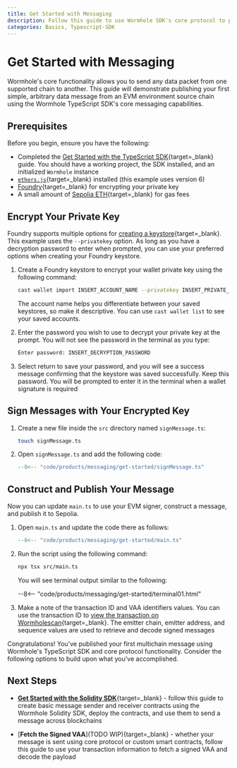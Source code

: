```yaml
---
title: Get Started with Messaging
description: Follow this guide to use Wormhole SDK's core protocol to publish a multichain message and return transaction information with VAA identifiers.
categories: Basics, Typescript-SDK
---
```


# Get Started with Messaging

Wormhole's core functionality allows you to send any data packet from one supported chain to another. This guide will demonstrate publishing your first simple, arbitrary data message from an EVM environment source chain using the Wormhole TypeScript SDK's core messaging capabilities. 

## Prerequisites

Before you begin, ensure you have the following:

- Completed the [Get Started with the TypeScript SDK](/docs/tools/typescript-sdk/get-started){target=\_blank} guide. You should have a working project, the SDK installed, and an initialized `Wormhole` instance
- [`ethers.js`](https://docs.ethers.org/v6/getting-started/){target=\_blank} installed (this example uses version 6)
- [Foundry](https://book.getfoundry.sh/getting-started/installation){target=\_blank} for encrypting your private key
- A small amount of [Sepolia ETH](https://sepolia-faucet.pk910.de/){target=\_blank} for gas fees

## Encrypt Your Private Key

Foundry supports multiple options for [creating a keystore](https://book.getfoundry.sh/reference/cast/cast-wallet-import){target=\_blank}. This example uses the `--privatekey` option. As long as you have a decryption password to enter when prompted, you can use your preferred options when creating your Foundry keystore.

1. Create a Foundry keystore to encrypt your wallet private key using the following command:

    ```bash
    cast wallet import INSERT_ACCOUNT_NAME --privatekey INSERT_PRIVATE_KEY
    ```

    The account name helps you differentiate between your saved keystores, so make it descriptive. You can use `cast wallet list` to see your saved accounts.


2. Enter the password you wish to use to decrypt your private key at the prompt. You will not see the password in the terminal as you type:

    ```bash
    Enter password: INSERT_DECRYPTION_PASSWORD
    ```

3. Select return to save your password, and you will see a success message confirming that the keystore was saved successfully. Keep this password. You will be prompted to enter it in the terminal when a wallet signature is required

## Sign Messages with Your Encrypted Key

1. Create a new file inside the `src` directory named `signMessage.ts`:

    ```bash
    touch signMessage.ts
    ```

2. Open `signMessage.ts` and add the following code:

    ```ts title="signMessage.ts"
    --8<-- "code/products/messaging/get-started/signMessage.ts"
    ```

## Construct and Publish Your Message

Now you can update `main.ts` to use your EVM signer, construct a message, and publish it to Sepolia. 

1. Open `main.ts` and update the code there as follows:

    ```ts title="main.ts"
    --8<-- "code/products/messaging/get-started/main.ts"
    ```

2. Run the script using the following command:

    ```bash
    npx tsx src/main.ts
    ```

    You will see terminal output similar to the following:

    --8<-- "code/products/messaging/get-started/terminal01.html"

3. Make a note of the transaction ID and VAA identifiers values. You can use the transaction ID to [view the transaction on Wormholescan](https://wormholescan.io/#/tx/0x98698539762d93d0c152b893b521688c61ec0b48b16559c6f5e2a09b975b09ca?network=Testnet){target=\_blank}. The emitter chain, emitter address, and sequence values are used to retrieve and decode signed messages

Congratulations! You've published your first multichain message using Wormhole's TypeScript SDK and core protocol functionality. Consider the following options to build upon what you've accomplished. 

## Next Steps

- [**Get Started with the Solidity SDK**](/docs/tools/solidity-sdk/get-started/){target=\_blank} - follow this guide to create basic message sender and receiver contracts using the Wormhole Solidity SDK, deploy the contracts, and use them to send a message across blockchains

- [**Fetch the Signed VAA**](TODO WIP){target=\_blank} - whether your message is sent using core protocol or custom smart contracts, follow this guide to use your transaction information to fetch a signed VAA and decode the payload

